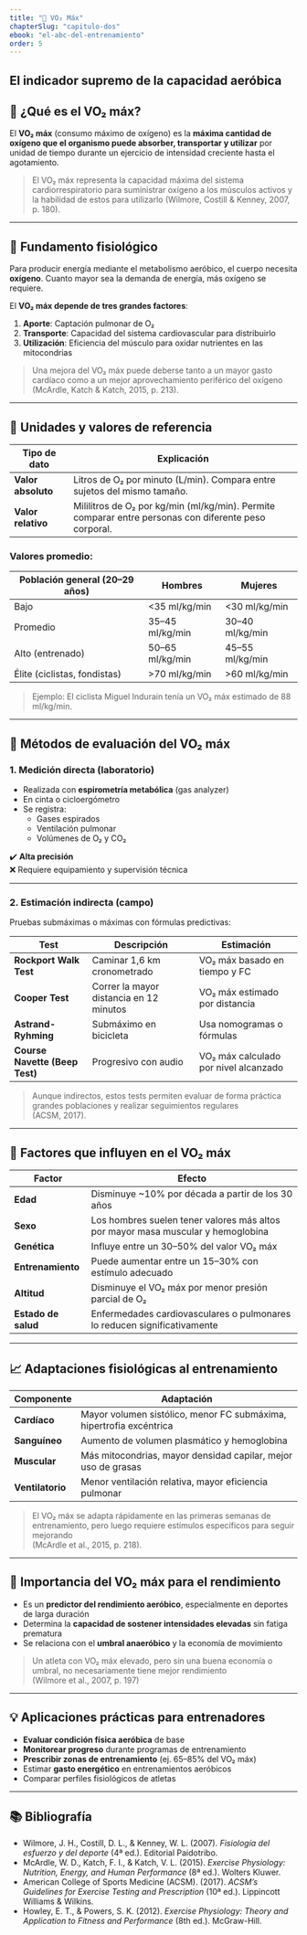 ```yaml
---
title: "🚀 VO₂ Máx"
chapterSlug: "capitulo-dos"
ebook: "el-abc-del-entrenamiento"
order: 5
---
```


## El indicador supremo de la capacidad aeróbica

## 🧠 ¿Qué es el VO₂ máx?

El **VO₂ máx** (consumo máximo de oxígeno) es la **máxima cantidad de oxígeno que el organismo puede absorber, transportar y utilizar** por unidad de tiempo durante un ejercicio de intensidad creciente hasta el agotamiento.

> El VO₂ máx representa la capacidad máxima del sistema cardiorrespiratorio para suministrar oxígeno a los músculos activos y la habilidad de estos para utilizarlo 
> (Wilmore, Costill & Kenney, 2007, p. 180).

---

## 🔬 Fundamento fisiológico

Para producir energía mediante el metabolismo aeróbico, el cuerpo necesita **oxígeno**. Cuanto mayor sea la demanda de energía, más oxígeno se requiere.

El **VO₂ máx depende de tres grandes factores**:

1. **Aporte**: Captación pulmonar de O₂  
2. **Transporte**: Capacidad del sistema cardiovascular para distribuirlo  
3. **Utilización**: Eficiencia del músculo para oxidar nutrientes en las mitocondrias

> Una mejora del VO₂ máx puede deberse tanto a un mayor gasto cardíaco como a un mejor aprovechamiento periférico del oxígeno  
> (McArdle, Katch & Katch, 2015, p. 213).

---

## 📏 Unidades y valores de referencia

| Tipo de dato     | Explicación                                                             |
|------------------|--------------------------------------------------------------------------|
| **Valor absoluto** | Litros de O₂ por minuto (L/min). Compara entre sujetos del mismo tamaño. |
| **Valor relativo** | Mililitros de O₂ por kg/min (ml/kg/min). Permite comparar entre personas con diferente peso corporal. |

### Valores promedio:

| Población general (20–29 años) | Hombres        | Mujeres        |
|-------------------------------|----------------|----------------|
| Bajo                          | <35 ml/kg/min  | <30 ml/kg/min  |
| Promedio                      | 35–45 ml/kg/min| 30–40 ml/kg/min|
| Alto (entrenado)              | 50–65 ml/kg/min| 45–55 ml/kg/min|
| Élite (ciclistas, fondistas)  | >70 ml/kg/min  | >60 ml/kg/min  |

> Ejemplo: El ciclista Miguel Indurain tenía un VO₂ máx estimado de 88 ml/kg/min.

---

## 🧪 Métodos de evaluación del VO₂ máx

### 1. **Medición directa** (laboratorio)

- Realizada con **espirometría metabólica** (gas analyzer)
- En cinta o cicloergómetro
- Se registra:
  - Gases espirados
  - Ventilación pulmonar
  - Volúmenes de O₂ y CO₂

✔️ **Alta precisión**  
❌ Requiere equipamiento y supervisión técnica

---

### 2. **Estimación indirecta** (campo)

Pruebas submáximas o máximas con fórmulas predictivas:

| Test                        | Descripción                             | Estimación                  |
|----------------------------|-----------------------------------------|-----------------------------|
| **Rockport Walk Test**     | Caminar 1,6 km cronometrado             | VO₂ máx basado en tiempo y FC |
| **Cooper Test**            | Correr la mayor distancia en 12 minutos | VO₂ máx estimado por distancia |
| **Astrand-Ryhming**        | Submáximo en bicicleta                  | Usa nomogramas o fórmulas     |
| **Course Navette (Beep Test)** | Progresivo con audio                | VO₂ máx calculado por nivel alcanzado |

> Aunque indirectos, estos tests permiten evaluar de forma práctica grandes poblaciones y realizar seguimientos regulares  
> (ACSM, 2017).

---

## 🧬 Factores que influyen en el VO₂ máx

| Factor           | Efecto                                                                          |
|------------------|----------------------------------------------------------------------------------|
| **Edad**         | Disminuye ~10% por década a partir de los 30 años                               |
| **Sexo**         | Los hombres suelen tener valores más altos por mayor masa muscular y hemoglobina |
| **Genética**     | Influye entre un 30–50% del valor VO₂ máx                                        |
| **Entrenamiento**| Puede aumentar entre un 15–30% con estímulo adecuado                             |
| **Altitud**      | Disminuye el VO₂ máx por menor presión parcial de O₂                             |
| **Estado de salud** | Enfermedades cardiovasculares o pulmonares lo reducen significativamente    |

---

## 📈 Adaptaciones fisiológicas al entrenamiento

| Componente      | Adaptación                                               |
|-----------------|----------------------------------------------------------|
| **Cardíaco**    | Mayor volumen sistólico, menor FC submáxima, hipertrofia excéntrica |
| **Sanguíneo**   | Aumento de volumen plasmático y hemoglobina              |
| **Muscular**    | Más mitocondrias, mayor densidad capilar, mejor uso de grasas |
| **Ventilatorio**| Menor ventilación relativa, mayor eficiencia pulmonar    |

> El VO₂ máx se adapta rápidamente en las primeras semanas de entrenamiento, pero luego requiere estímulos específicos para seguir mejorando  
> (McArdle et al., 2015, p. 218).

---

## 🎯 Importancia del VO₂ máx para el rendimiento

- Es un **predictor del rendimiento aeróbico**, especialmente en deportes de larga duración  
- Determina la **capacidad de sostener intensidades elevadas** sin fatiga prematura  
- Se relaciona con el **umbral anaeróbico** y la economía de movimiento

> Un atleta con VO₂ máx elevado, pero sin una buena economía o umbral, no necesariamente tiene mejor rendimiento  
> (Wilmore et al., 2007, p. 197)

---

## 💡 Aplicaciones prácticas para entrenadores

- **Evaluar condición física aeróbica** de base  
- **Monitorear progreso** durante programas de entrenamiento  
- **Prescribir zonas de entrenamiento** (ej. 65–85% del VO₂ máx)  
- Estimar **gasto energético** en entrenamientos aeróbicos  
- Comparar perfiles fisiológicos de atletas

---

## 📚 Bibliografía

- Wilmore, J. H., Costill, D. L., & Kenney, W. L. (2007). *Fisiología del esfuerzo y del deporte* (4ª ed.). Editorial Paidotribo.  
- McArdle, W. D., Katch, F. I., & Katch, V. L. (2015). *Exercise Physiology: Nutrition, Energy, and Human Performance* (8ª ed.). Wolters Kluwer.  
- American College of Sports Medicine (ACSM). (2017). *ACSM’s Guidelines for Exercise Testing and Prescription* (10ª ed.). Lippincott Williams & Wilkins.  
- Howley, E. T., & Powers, S. K. (2012). *Exercise Physiology: Theory and Application to Fitness and Performance* (8th ed.). McGraw-Hill.
